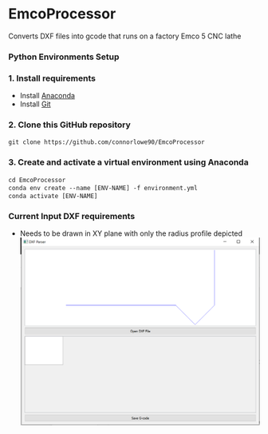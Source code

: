 # EmcoProcessor
Converts DXF files into gcode that runs on a factory Emco 5 CNC lathe

### Python Environments Setup
### 1. Install requirements
- Install [Anaconda](https://docs.anaconda.com/anaconda/install/index.html)
- Install [Git](https://git-scm.com/book/en/v2/Getting-Started-Installing-Git)
### 2. Clone this GitHub repository
```
git clone https://github.com/connorlowe90/EmcoProcessor
```
### 3. Create and activate a virtual environment using Anaconda
```
cd EmcoProcessor
conda env create --name [ENV-NAME] -f environment.yml
conda activate [ENV-NAME]
```
### Current Input DXF requirements
- Needs to be drawn in XY plane with only the radius profile depicted
![imgageprocessing](https://github.com/connorlowe90/EmcoProcessor/blob/master/Test%20Output%20GUI%20Images/test%20taper%20dxf%20display.PNG)
